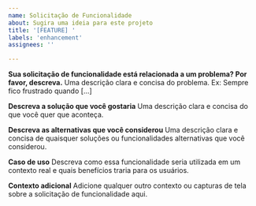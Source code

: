```yaml
---
name: Solicitação de Funcionalidade
about: Sugira uma ideia para este projeto
title: '[FEATURE] '
labels: 'enhancement'
assignees: ''

---
```


**Sua solicitação de funcionalidade está relacionada a um problema? Por favor, descreva.**
Uma descrição clara e concisa do problema. Ex: Sempre fico frustrado quando [...]

**Descreva a solução que você gostaria**
Uma descrição clara e concisa do que você quer que aconteça.

**Descreva as alternativas que você considerou**
Uma descrição clara e concisa de quaisquer soluções ou funcionalidades alternativas que você considerou.

**Caso de uso**
Descreva como essa funcionalidade seria utilizada em um contexto real e quais benefícios traria para os usuários.

**Contexto adicional**
Adicione qualquer outro contexto ou capturas de tela sobre a solicitação de funcionalidade aqui.